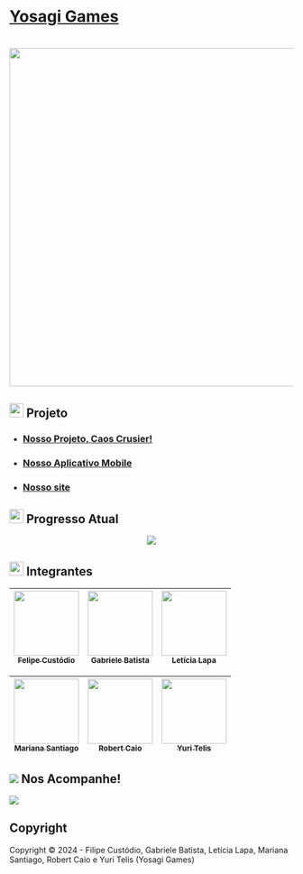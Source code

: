 # <a href="https://github.com/YosagiGames/YosagiGames/wiki"> Yosagi Games <a>
<div align="center">
  
# <img height="600" src="https://github.com/YosagiGames/YosagiGames/assets/167644556/dc37a419-4535-4d62-a238-e337a7c5eff5">

</div>

## <img height="25" src="https://github.com/YosagiGames/YosagiGames/assets/167644556/a602978c-bff4-4cdf-8e4f-675de22c7932"> Projeto

- ### <a href="https://github.com/YosagiGames/CaosCrusier.git"> Nosso Projeto, Caos Crusier! <a>
- ### <a href="https://github.com/YosagiGames/AppCaosCrusier.git"> Nosso Aplicativo Mobile <a>
- ### <a href="https://github.com/YosagiGames/SiteEmpresa.git"> Nosso site <a>

## <img height="25" src="https://stardewvalleywiki.com/mediawiki/images/4/47/Calendar_Flag_Anim.gif"> Progresso Atual

  <p align = "center">
  <img src="http://img.shields.io/static/v1?label=STATUS&message=FINALIZADO&color=darkgreen&style=for-the-badge"/>
  </p>

## <img height="25" src="https://github.com/YosagiGames/YosagiGames/assets/167644556/089c5bcd-2882-4178-8ce1-5032ec731fe1"> Integrantes


<div align="center">
  
| [<img src="https://avatars.githubusercontent.com/u/127852282?v=4" width=115><br><sub>Felipe Custódio</sub>](https://github.com/FilipeCGEtec) | [<img src="https://avatars.githubusercontent.com/u/127897913?v=4" width=115><br><sub>Gabriele Batista</sub>](https://github.com/Gabriele-sousa) | [<img src="https://avatars.githubusercontent.com/u/128638269?s=400&u=7a7b5e528817cecb076a126a6345e7f9701aa536&v=4" width=115><br><sub>Letícia Lapa</sub>](https://github.com/LehLapa) |
| :---: | :---: | :---: 

| [<img src="https://avatars.githubusercontent.com/u/127640439?v=4" width=115><br><sub>Mariana Santiago</sub>](https://github.com/MariSantiago0) | [<img src="https://avatars.githubusercontent.com/u/127865166?v=4" width=115><br><sub>Robert Caio</sub>](https://github.com/Rob3rt2) | [<img src="https://avatars.githubusercontent.com/u/128494725?v=4" width=115><br><sub>Yuri Telis</sub>](https://github.com/yuritelis) |
| :---: | :---: | :---: 
  
</div>

## <img src="https://terraria.wiki.gg/images/3/3d/Emote_Weather_Rainbow.gif"> Nos Acompanhe!
<a href="https://www.instagram.com/yosagi.games/" target="_blanck"> <img src="https://img.shields.io/badge/Instagram-E4405F?style=for-the-badge&logo=instagram&logoColor=white"></a>

## Copyright
Copyright ©️ 2024 - Filipe Custódio, Gabriele Batista, Letícia Lapa, Mariana Santiago, Robert Caio e Yuri Telis (Yosagi Games)
